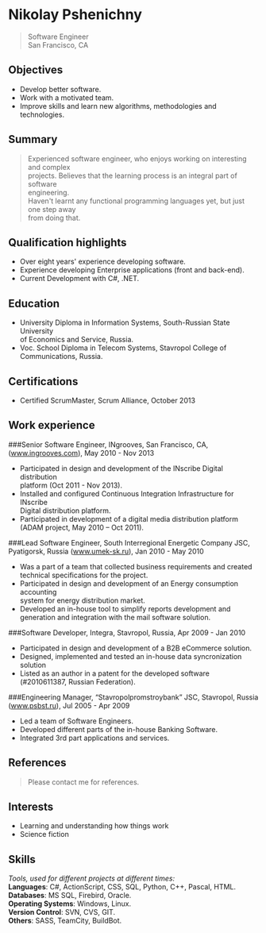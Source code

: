 Nikolay Pshenichny
================================================================================
>  Software Engineer  
>  San Francisco, CA



Objectives
--------------------------------------------------------------------------------
- Develop better software.
- Work with a motivated team.
- Improve skills and learn new algorithms, methodologies and technologies.



Summary
--------------------------------------------------------------------------------
>  Experienced software engineer, who enjoys working on interesting and complex  
>  projects. Believes that the learning process is an integral part of software  
>  engineering.  
>  Haven't learnt any functional programming languages yet, but just one step away  
>  from doing that.



Qualification highlights
--------------------------------------------------------------------------------
- Over eight years' experience developing software.
- Experience developing Enterprise applications (front and back-end).
- Current Development with C\#, .NET.



Education
--------------------------------------------------------------------------------
- University Diploma in Information Systems, South-Russian State University  
  of Economics and Service, Russia.
- Voc. School Diploma in Telecom Systems, Stavropol College of  
  Communications, Russia.



Certifications
--------------------------------------------------------------------------------
- Certified ScrumMaster, Scrum Alliance, October 2013 



Work experience
--------------------------------------------------------------------------------
###Senior Software Engineer, INgrooves, San Francisco, CA, (www.ingrooves.com), May 2010 - Nov 2013

- Participated in design and development of the INscribe Digital distribution  
  platform (Oct 2011 - Nov 2013).
- Installed and configured Continuous Integration Infrastructure for INscribe  
  Digital distribution platform.
- Participated in development of a digital media distribution platform  
  (ADAM project, May 2010 – Oct 2011).



###Lead Software Engineer, South Interregional Energetic Company JSC, Pyatigorsk, Russia (www.umek-sk.ru), Jan 2010 - May 2010

- Was a part of a team that collected business requirements and created  
  technical specifications for the project.
- Participated in design and development of an Energy consumption accounting  
  system for energy distribution market.
- Developed an in-house tool to simplify reports development and generation and
  integration with the mail software solution. 



###Software Developer, Integra, Stavropol, Russia, Apr 2009 - Jan 2010
- Participated in design and development of a B2B eCommerce solution.
- Designed, implemented and tested an in-house data syncronization solution
- Listed as an author in a patent for the developed software  
  (#2010611387, Russian Federation).



###Engineering Manager, “Stavropolpromstroybank” JSC, Stavropol, Russia (www.psbst.ru), Jul 2005 - Apr 2009
- Led a team of Software Engineers.
- Developed different parts of the in-house Banking Software.
- Integrated 3rd part applications and services.



References
--------------------------------------------------------------------------------
>  Please contact me for references.



Interests
--------------------------------------------------------------------------------
- Learning and understanding how things work
- Science fiction



Skills
--------------------------------------------------------------------------------
_Tools, used for different projects at different times:_  
__Languages__: C#, ActionScript, CSS, SQL, Python, C++, Pascal, HTML.  
__Databases__: MS SQL, Firebird, Oracle.  
__Operating Systems__: Windows, Linux.  
__Version Control__: SVN, CVS, GIT.  
__Others__: SASS, TeamCity, BuildBot.  